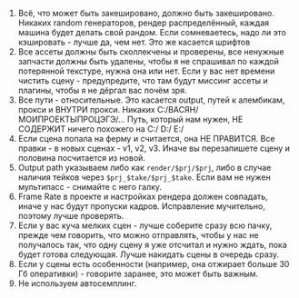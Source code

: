 1. Всё, что может быть закешировано, должно быть закешировано. Никаких random генераторов, рендер распределённый, каждая машина будет делать свой рандом. Если сомневаетесь, надо ли это кэшировать - лучше да, чем нет. Это же касается шрифтов
2. Все ассеты должны быть сколлекчены и проверены, все ненужные запчасти должны быть удалены, чтобы я не спрашивал по каждой потерянной текстуре, нужна она или нет. Если у вас нет времени чистить сцену - предупредите, что там будут миссинг ассеты и плагины, чтобы я не дёргал вас почём зря.
3. Все пути - относительные. Это касается output, путей к алембикам, прокси и ВНУТРИ прокси. Никаких C:/ВАСЯН/МОИПРОЕКТЫПРОЦЭГЭ/... Путь, который нам нужен, НЕ СОДЕРЖИТ ничего похожего на C:/ D:/ E:/
4. Если сцена попала на ферму и считается, она НЕ ПРАВИТСЯ. Все правки - в новых сценах - v1, v2, v3. Иначе вы перезапишете сцену и половина посчитается из новой.
5. Output path указываем либо как `render/$prj/$prj`, либо в случае наличия тейков через `$prj_$take/$prj_$take`. Если вам не нужен мультипасс - снимайте с него галку.
6. Frame Rate в проекте и настройках рендера должен совпадать, иначе у нас будут пропуски кадров. Исправление мучительно, поэтому лучше проверять.
7. Если у вас куча мелких сцен - лучше соберите сразу всю пачку, прежде чем говорить, что можно отправлять, чтобы у нас не получалось так, что одну сцену я уже отсчитал и нужно ждать, пока будет готова следующая. Лучше накидать сцены в очередь сразу.
8. Если у сцены есть особенности (например, она отжирает больше 30 Гб оперативки) - говорите заранее, это может быть важным.
9. Не используем автосемплинг.